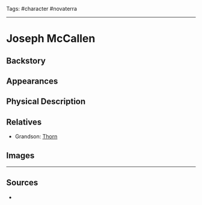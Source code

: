 Tags: #character #novaterra 

---
# Joseph McCallen

## Backstory

## Appearances

## Physical Description

## Relatives

- Grandson: [Thorn](Thorn.md)

## Images

---
## Sources
- 